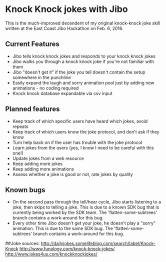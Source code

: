 # Knock Knock jokes with Jibo
This is the much-improved decendent of my original knock-knock joke skill written at the East Coast Jibo Hackathon on Feb. 6, 2016.

## Current Features
* Jibo tells knock knock jokes and responds to your knock knock jokes
* Jibo walks you through a knock knock joke if you're not familiar with them
* Jibo "doesn't get it" if the joke you tell doesn't contain the setup somewhere in the punchline
* Easily expand the laugh and sorry animation pool just by adding new animations - no coding required
* Knock knock database expandable via csv input
 
## Planned features
* Keep track of which specific users have heard which jokes, avoid repeats
* Keep track of which users know the joke protocol, and don't ask if they know
* Turn help back on if the user has trouble with the joke protocol
* Learn jokes from the users (yes, I know I need to be careful with this one!)
* Update jokes from a web resource
* Keep adding more jokes
* Keep adding more animations
* Assess whether a joke is good or not, rate jokes by quality

## Known bugs
* On the second pass through the tell/hear cycle, Jibo starts listening to a joke, then skips to telling a joke. This is due to a known SDK bug that is currently being worked by the SDK team. The 'flatten-some-subtrees' branch contains a work-around for this bug.
* Every other time Jibo doesn't get your joke, he doesn't play a "sorry" animation. This is due to the same SDK bug. The 'flatten-some-subtrees' branch contains a work-around for this bug.


##Joke sources:
http://dailyjokes.somelifeblog.com/search/label/Knock-Knock
http://www.funology.com/knock-knock-jokes/
http://www.jokes4us.com/knockknockjokes/

